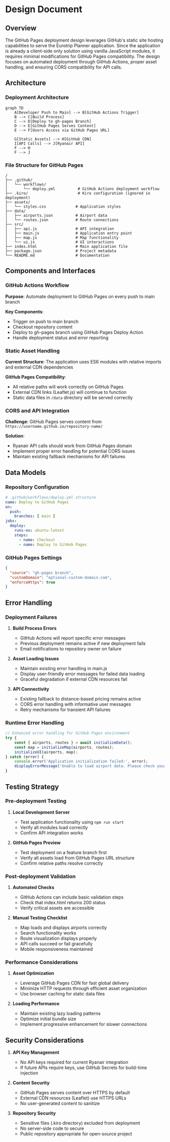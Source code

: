 ﻿# Design Document

## Overview

The GitHub Pages deployment design leverages GitHub's static site hosting capabilities to serve the Eurotrip Planner application. Since the application is already a client-side only solution using vanilla JavaScript modules, it requires minimal modifications for GitHub Pages compatibility. The design focuses on automated deployment through GitHub Actions, proper asset handling, and ensuring CORS compatibility for API calls.

## Architecture

### Deployment Architecture

```mermaid
graph TD
    A[Developer Push to Main] --> B[GitHub Actions Trigger]
    B --> C[Build Process]
    C --> D[Deploy to gh-pages Branch]
    D --> E[GitHub Pages Serves Content]
    E --> F[Users Access via GitHub Pages URL]
    
    G[Static Assets] --> H[GitHub CDN]
    I[API Calls] --> J[Ryanair API]
    F --> H
    F --> J
```

### File Structure for GitHub Pages

```
/
├── .github/
│   └── workflows/
│       └── deploy.yml          # GitHub Actions deployment workflow
├── .kiro/                      # Kiro configuration (ignored in deployment)
├── assets/
│   └── styles.css             # Application styles
├── data/
│   ├── airports.json          # Airport data
│   └── routes.json            # Route connections
├── src/
│   ├── api.js                 # API integration
│   ├── main.js                # Application entry point
│   ├── map.js                 # Map functionality
│   └── ui.js                  # UI interactions
├── index.html                 # Main application file
├── package.json               # Project metadata
└── README.md                  # Documentation
```

## Components and Interfaces

### GitHub Actions Workflow

**Purpose**: Automate deployment to GitHub Pages on every push to main branch

**Key Components**:

- Trigger on push to main branch
- Checkout repository content
- Deploy to gh-pages branch using GitHub Pages Deploy Action
- Handle deployment status and error reporting

### Static Asset Handling

**Current Structure**: The application uses ES6 modules with relative imports and external CDN dependencies

**GitHub Pages Compatibility**:

- All relative paths will work correctly on GitHub Pages
- External CDN links (Leaflet.js) will continue to function
- Static data files in `/data` directory will be served correctly

### CORS and API Integration

**Challenge**: GitHub Pages serves content from `https://username.github.io/repository-name/`

**Solution**:

- Ryanair API calls should work from GitHub Pages domain
- Implement proper error handling for potential CORS issues
- Maintain existing fallback mechanisms for API failures

## Data Models

### Repository Configuration

```yaml
# .github/workflows/deploy.yml structure
name: Deploy to GitHub Pages
on:
  push:
    branches: [ main ]
jobs:
  deploy:
    runs-on: ubuntu-latest
    steps:
      - name: Checkout
      - name: Deploy to GitHub Pages
```

### GitHub Pages Settings

```json
{
  "source": "gh-pages branch",
  "customDomain": "optional-custom-domain.com",
  "enforceHttps": true
}
```

## Error Handling

### Deployment Failures

1. **Build Process Errors**
   - GitHub Actions will report specific error messages
   - Previous deployment remains active if new deployment fails
   - Email notifications to repository owner on failure

2. **Asset Loading Issues**
   - Maintain existing error handling in main.js
   - Display user-friendly error messages for failed data loading
   - Graceful degradation if external CDN resources fail

3. **API Connectivity**
   - Existing fallback to distance-based pricing remains active
   - CORS error handling with informative user messages
   - Retry mechanisms for transient API failures

### Runtime Error Handling

```javascript
// Enhanced error handling for GitHub Pages environment
try {
    const { airports, routes } = await initializeData();
    const map = initializeMap(airports, routes);
    initializeUI(airports, map);
} catch (error) {
    console.error('Application initialization failed:', error);
    displayErrorMessage('Unable to load airport data. Please check your connection and try again.');
}
```

## Testing Strategy

### Pre-deployment Testing

1. **Local Development Server**
   - Test application functionality using `npm run start`
   - Verify all modules load correctly
   - Confirm API integration works

2. **GitHub Pages Preview**
   - Test deployment on a feature branch first
   - Verify all assets load from GitHub Pages URL structure
   - Confirm relative paths resolve correctly

### Post-deployment Validation

1. **Automated Checks**
   - GitHub Actions can include basic validation steps
   - Check that index.html returns 200 status
   - Verify critical assets are accessible

2. **Manual Testing Checklist**
   - Map loads and displays airports correctly
   - Search functionality works
   - Route visualization displays properly
   - API calls succeed or fail gracefully
   - Mobile responsiveness maintained

### Performance Considerations

1. **Asset Optimization**
   - Leverage GitHub Pages CDN for fast global delivery
   - Minimize HTTP requests through efficient asset organization
   - Use browser caching for static data files

2. **Loading Performance**
   - Maintain existing lazy loading patterns
   - Optimize initial bundle size
   - Implement progressive enhancement for slower connections

## Security Considerations

1. **API Key Management**
   - No API keys required for current Ryanair integration
   - If future APIs require keys, use GitHub Secrets for build-time injection

2. **Content Security**
   - GitHub Pages serves content over HTTPS by default
   - External CDN resources (Leaflet) use HTTPS URLs
   - No user-generated content to sanitize

3. **Repository Security**
   - Sensitive files (.kiro directory) excluded from deployment
   - No server-side code to secure
   - Public repository appropriate for open-source project
